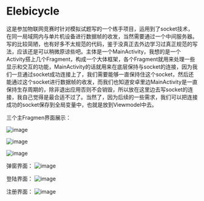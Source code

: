 # Elebicycle
这是参加物联网竞赛时针对模拟试题写的一个练手项目，运用到了socket技术，在同一局域网内与单片机设备进行数据帧的收发，当然需要通过一个中间服务器。写的比较简陋，也有好多不太规范的代码，鉴于没真正去外边学习过真正规范的写法，应该还是可以稍微原谅些吧。主体是一个MainActivity，我想的是一个Activity搭上几个Fragment，构成一个大体框架，各个Fragment就用来处理一些显示和交互的功能，MainActivity的话就用来在底层保持与socket的连接，因为我们一旦通过socket成功连接上了，我们需要能够一直保持住这个socket，然后还能通过这个socket进行数据帧的收发，而我们也知道安卓里边MainActivity是一直保持生存周期的，除非退出应用否则不会销毁，所以放在这里边去写socket的连接，我自己觉得是最合适不过了。当然了，因为后续的一些需求，我们可以把连接成功的socket保存到全局变量中，也就是放到Viewmodel中去。

三个主Fragmen界面展示：

![image](https://user-images.githubusercontent.com/75819020/228221208-3c43b276-b814-48e9-9611-0c3a22556f79.png)

![image](https://user-images.githubusercontent.com/75819020/228221305-166be21c-1978-4bac-bec0-b3ec5aea30b6.png)


![image](https://user-images.githubusercontent.com/75819020/228221391-892641f3-337e-4500-8c37-62efaf210fde.png)


弹窗界面：
![image](https://user-images.githubusercontent.com/75819020/228221638-f1d3e9b8-2443-4d9f-8e9f-ed69026b0b24.png)

登陆界面：
![image](https://user-images.githubusercontent.com/75819020/228221743-a1d000c8-1fe4-4c97-ac84-e3e32eac7c1f.png)

注册界面：
![image](https://user-images.githubusercontent.com/75819020/228221854-8b59c873-5eaa-452d-8ae9-eb7cd41645f3.png)

